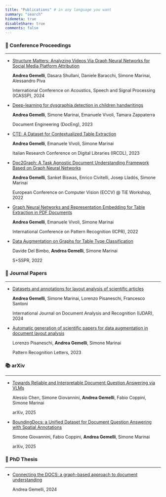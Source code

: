 ```yaml
---
title: "Publications" # in any language you want
summary: "search"
hidemeta: true
disableShare: true
comments: false
---
```

### 📣 Conference Proceedings
---

- [Structure Matters: Analyzing Videos Via Graph Neural Networks for Social Media Platform Attribution](https://ieeexplore.ieee.org/abstract/document/10447089)
  
  **Andrea Gemelli**, Dasara Shullani, Daniele Baracchi, Simone Marinai, Alessandro Piva

  International Conference on Acoustics, Speech and Signal Processing (ICASSP), 2024

- [Deep-learning for dysgraphia detection in children handwritings](https://dl.acm.org/doi/abs/10.1145/3573128.3609351)
  
  **Andrea Gemelli**, Simone Marinai, Emanuele Vivoli, Tamara Zappaterra

  Document Engineering (DocEng), 2023

- [CTE: A Dataset for Contextualized Table Extraction](https://arxiv.org/abs/2302.01451)
  
  **Andrea Gemelli**, Emanuele Vivoli, Simone Marinai

  Italian Research Conference on Digital Libraries (IRCDL), 2023

- [Doc2Graph: A Task Agnostic Document Understanding Framework Based on Graph Neural Networks](https://link.springer.com/chapter/10.1007/978-3-031-25069-9_22)
  
  **Andrea Gemelli**, Sanket Biswas, Enrico Civitelli, Josep Lladós, Simone Marinai

  European Conference on Computer Vision (ECCV) @ TiE Workshop, 2022

- [Graph Neural Networks and Representation Embedding for Table Extraction in PDF Documents](https://ieeexplore.ieee.org/abstract/document/9956590)
  
  **Andrea Gemelli**, Emanuele Vivoli, Simone Marinai

  International Conference on Pattern Recognition (ICPR), 2022

- [Data Augmentation on Graphs for Table Type Classification](https://link.springer.com/chapter/10.1007/978-3-031-23028-8_25)
  
  Davide Del Bimbo, **Andrea Gemelli**, Simone Marinai

  S+SSPR, 2022

### 📜 Journal Papers
---

- [Datasets and annotations for layout analysis of scientific articles](https://link.springer.com/article/10.1007/s10032-024-00461-2)
  
  **Andrea Gemelli**, Simone Marinai, Lorenzo Pisaneschi, Francesco Santoni 

  International Journal on Document Analysis and Recognition (IJDAR), 2024

- [Automatic generation of scientific papers for data augmentation in document layout analysis](https://link.springer.com/article/10.1007/s10032-024-00461-2)
  
  Lorenzo Pisaneschi, **Andrea Gemelli**, Simone Marinai

  Pattern Recognition Letters, 2023

### 📚 arXiv
---

- [Towards Reliable and Interpretable Document Question Answering via VLMs](https://arxiv.org/abs/2509.10129)
  
  Alessio Chen, Simone Giovannini, **Andrea Gemelli**, Fabio Coppini, Simone Marinai

  arXiv, 2025

- [BoundingDocs: a Unified Dataset for Document Question Answering with Spatial Annotations](https://arxiv.org/abs/2501.03403)
  
  Simone Giovannini, Fabio Coppini, **Andrea Gemelli**, Simone Marinai

  arXiv, 2025

### 📔 PhD Thesis
---

- [Connecting the DOCS: a graph-based approach to document understanding](https://flore.unifi.it/handle/2158/1353891)
  
  Andrea Gemelli, 2024